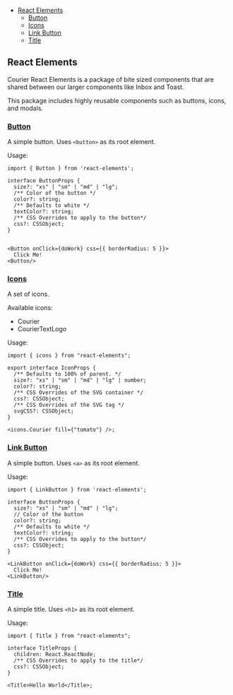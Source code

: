 <!-- START doctoc generated TOC please keep comment here to allow auto update -->
<!-- DON'T EDIT THIS SECTION, INSTEAD RE-RUN doctoc TO UPDATE -->

- [React Elements](#react-elements)
  - [Button](#button)
  - [Icons](#icons)
  - [Link Button](#link-button)
  - [Title](#title)

<!-- END doctoc generated TOC please keep comment here to allow auto update -->

<a name="0overviewmd"></a>

## React Elements

Courier React Elements is a package of bite sized components that are shared between our
larger components like Inbox and Toast.

This package includes highly reusable components such as buttons, icons, and modals.

<a name="buttonmd"></a>

### [Button](#button)

A simple button. Uses `<button>` as its root element.

Usage:

```tsx
import { Button } from 'react-elements';

interface ButtonProps {
  size?: "xs" | "sm" | "md" | "lg";
  /** Color of the button */
  color?: string;
  /** Defaults to white */
  textColor?: string;
  /** CSS Overrides to apply to the button*/
  css?: CSSObject;
}


<Button onClick={doWork} css={{ borderRadius: 5 }}>
  Click Me!
<Button/>
```

<a name="iconsmd"></a>

### [Icons](#icons)

A set of icons.

Available icons:

- Courier
- CourierTextLogo

Usage:

```tsx
import { icons } from "react-elements";

export interface IconProps {
  /** Defaults to 100% of parent. */
  size?: "xs" | "sm" | "md" | "lg" | number;
  color?: string;
  /** CSS Overrides of the SVG container */
  css?: CSSObject;
  /** CSS Overrides of the SVG tag */
  svgCSS?: CSSObject;
}

<icons.Courier fill={"tomato"} />;
```

<a name="link-buttonmd"></a>

### [Link Button](#link-button)

A simple button. Uses `<a>` as its root element.

Usage:

```tsx
import { LinkButton } from 'react-elements';

interface ButtonProps {
  size?: "xs" | "sm" | "md" | "lg";
  // Color of the button
  color?: string;
  /** Defaults to white */
  textColor?: string;
  /** CSS Overrides to apply to the button*/
  css?: CSSObject;
}

<LinkButton onClick={doWork} css={{ borderRadius: 5 }}>
  Click Me!
<LinkButton/>
```

<a name="titlemd"></a>

### [Title](#title)

A simple title. Uses `<h1>` as its root element.

Usage:

```tsx
import { Title } from "react-elements";

interface TitleProps {
  children: React.ReactNode;
  /** CSS Overrides to apply to the title*/
  css?: CSSObject;
}

<Title>Hello World</Title>;
```
